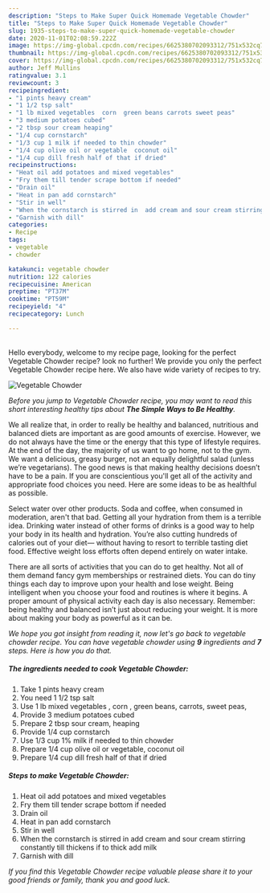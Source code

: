```yaml
---
description: "Steps to Make Super Quick Homemade Vegetable Chowder"
title: "Steps to Make Super Quick Homemade Vegetable Chowder"
slug: 1935-steps-to-make-super-quick-homemade-vegetable-chowder
date: 2020-11-01T02:08:59.222Z
image: https://img-global.cpcdn.com/recipes/6625380702093312/751x532cq70/vegetable-chowder-recipe-main-photo.jpg
thumbnail: https://img-global.cpcdn.com/recipes/6625380702093312/751x532cq70/vegetable-chowder-recipe-main-photo.jpg
cover: https://img-global.cpcdn.com/recipes/6625380702093312/751x532cq70/vegetable-chowder-recipe-main-photo.jpg
author: Jeff Mullins
ratingvalue: 3.1
reviewcount: 3
recipeingredient:
- "1 pints heavy cream"
- "1 1/2 tsp salt"
- "1 lb mixed vegetables  corn  green beans carrots sweet peas"
- "3 medium potatoes cubed"
- "2 tbsp sour cream heaping"
- "1/4 cup cornstarch"
- "1/3 cup 1 milk if needed to thin chowder"
- "1/4 cup olive oil or vegetable  coconut oil"
- "1/4 cup dill fresh half of that if dried"
recipeinstructions:
- "Heat oil add potatoes and mixed vegetables"
- "Fry them till tender scrape bottom if needed"
- "Drain oil"
- "Heat in pan add cornstarch"
- "Stir in well"
- "When the cornstarch is stirred in  add cream and sour cream stirring constantly till thickens if to thick add milk"
- "Garnish with dill"
categories:
- Recipe
tags:
- vegetable
- chowder

katakunci: vegetable chowder 
nutrition: 122 calories
recipecuisine: American
preptime: "PT37M"
cooktime: "PT59M"
recipeyield: "4"
recipecategory: Lunch

---
```

<br>
Hello everybody, welcome to my recipe page, looking for the perfect Vegetable Chowder recipe? look no further! We provide you only the perfect Vegetable Chowder recipe here. We also have wide variety of recipes to try.
<br>


![Vegetable Chowder](https://img-global.cpcdn.com/recipes/6625380702093312/751x532cq70/vegetable-chowder-recipe-main-photo.jpg)

<i>Before you jump to Vegetable Chowder recipe, you may want to read this short interesting healthy tips about <strong>The Simple Ways to Be Healthy</strong>.</i>

We all realize that, in order to really be healthy and balanced, nutritious and balanced diets are important as are good amounts of exercise. However, we do not always have the time or the energy that this type of lifestyle requires. At the end of the day, the majority of us want to go home, not to the gym. We want a delicious, greasy burger, not an equally delightful salad (unless we’re vegetarians). The good news is that making healthy decisions doesn’t have to be a pain. If you are conscientious you'll get all of the activity and appropriate food choices you need. Here are some ideas to be as healthful as possible.

Select water over other products. Soda and coffee, when consumed in moderation, aren't that bad. Getting all your hydration from them is a terrible idea. Drinking water instead of other forms of drinks is a good way to help your body in its health and hydration. You’re also cutting hundreds of calories out of your diet— without having to resort to terrible tasting diet food. Effective weight loss efforts often depend entirely on water intake.

There are all sorts of activities that you can do to get healthy. Not all of them demand fancy gym memberships or restrained diets. You can do tiny things each day to improve upon your health and lose weight. Being intelligent when you choose your food and routines is where it begins. A proper amount of physical activity each day is also necessary. Remember: being healthy and balanced isn’t just about reducing your weight. It is more about making your body as powerful as it can be. 


<i>We hope you got insight from reading it, now let's go back to vegetable chowder recipe. You can have vegetable chowder using <strong>9</strong> ingredients and <strong>7</strong> steps. Here is how you do that.
</i>

##### The ingredients needed to cook Vegetable Chowder:

1. Take 1 pints heavy cream
1. You need 1 1/2 tsp salt
1. Use 1 lb mixed vegetables , corn , green beans, carrots, sweet peas,
1. Provide 3 medium potatoes cubed
1. Prepare 2 tbsp sour cream, heaping
1. Provide 1/4 cup cornstarch
1. Use 1/3 cup 1% milk if needed to thin chowder
1. Prepare 1/4 cup olive oil or vegetable,  coconut oil
1. Prepare 1/4 cup dill fresh half of that if dried


##### Steps to make Vegetable Chowder:

1. Heat oil add potatoes and mixed vegetables
1. Fry them till tender scrape bottom if needed
1. Drain oil
1. Heat in pan add cornstarch
1. Stir in well
1. When the cornstarch is stirred in  add cream and sour cream stirring constantly till thickens if to thick add milk
1. Garnish with dill


<i>If you find this Vegetable Chowder recipe valuable please share it to your good friends or family, thank you and good luck.</i>
